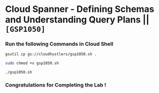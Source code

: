 # Cloud Spanner - Defining Schemas and Understanding Query Plans || `[GSP1050]`

### Run the following Commands in Cloud Shell

```bash
gsutil cp gs://cloudhustlers/gsp1050.sh .

sudo chmod +x gsp1050.sh

./gsp1050.sh
```

### Congratulations for Completing the Lab !
